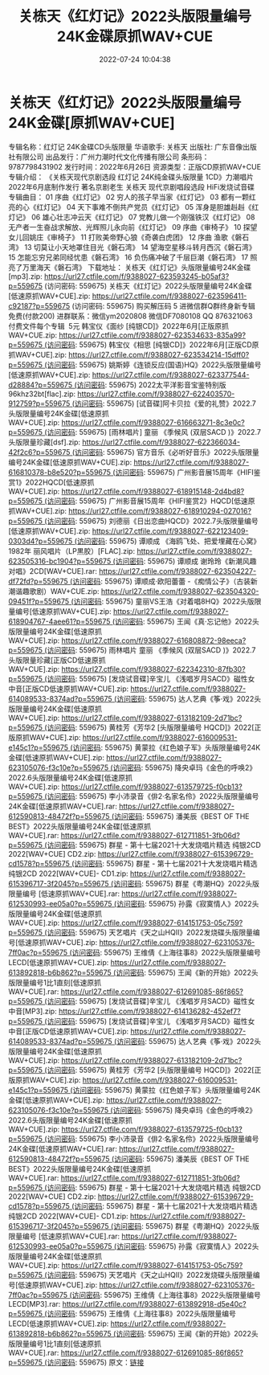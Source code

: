 ﻿---
title: 关栋天《红灯记》2022头版限量编号24K金碟原抓WAV+CUE
date: 2022-07-24 10:04:38
categories: 新碟专辑、稀有等精品
tags: 华语中文
---
# 关栋天《红灯记》2022头版限量编号24K金碟[原抓WAV+CUE]

专辑名称：红灯记 24K金碟CD头版限量
华语歌手: 关栋天
出版社: 广东音像出版社有限公司
出品发行：广州力潮时代文化传播有限公司
条形码：9787798431902
发行时间：2022年6月26日
资源类型：正版CD原抓WAV+CUE
专辑介绍：
《关栋天现代京剧选段 红灯记 24K纯金碟头版限量 1CD》力潮唱片2022年6月底制作发行 著名京剧老生 关栋天
现代京剧唱段选段 HiFi发烧试音碟
专辑曲目：
01 序曲《红灯记》
02 穷人的孩子早当家《红灯记》
03 都有一颗红亮的心《红灯记》
04 天下事难不倒共产党员《红灯记》
05 浑身是胆雄赳赳《红灯记》
06 雄心壮志冲云天《红灯记》
07 党教儿做一个刚强铁汉《红灯记》
08 无产者一生奋战求解放、光辉照儿永向前《红灯记》
09 序曲《审椅子》
10 探望女儿回姚庄《审椅子》
11 打败美帝野心狼《奇袭白虎团》
12 序曲 渔歌《磐石湾》
13 切莫让小天地罩住目光《磐石湾》
14 望海空星移斗转月西沉《磐石湾》
15 怎能忘穷兄弟同经忧患《磐石湾》
16 负伤痛冲破了千层巨潮《磐石湾》
17 照亮了万里海天《磐石湾》
下载地址：
关栋天《红灯记》头版限量编号24K金碟[mp3].zip: https://url27.ctfile.com/f/9388027-623593245-b05af3?p=559675
(访问密码: 559675)
关栋天《红灯记》2022头版限量编号24K金碟[低速原抓WAV+CUE].zip: https://url27.ctfile.com/f/9388027-623596411-c92187?p=559675
(访问密码: 559675) 购买解压码 5
进微信群Q群终身新专辑免费(付款200)
进群联系：微信ym2020808
微信DF7080108 QQ 876321063
付费文件每个专辑  5元
韩宝仪《面纱 [纯银CD]》2022年6月[正版原抓WAV+CUE.zip: https://url27.ctfile.com/f/9388027-623534633-835a99?p=559675 (访问密码:
559675)
韩宝仪《相思 [纯银CD]》2022年6月[正版CD原抓WAV+CUE].zip: https://url27.ctfile.com/f/9388027-623534214-15dff0?p=559675 (访问密码:
559675)
姚斯婷《连锁反应(国语)HQ》2022头版限量编号[低速原抓WAV+CUE].zip: https://url27.ctfile.com/f/9388027-623377544-d28884?p=559675 (访问密码:
559675)
2022太平洋影音宝鉴特别版96khz32bt[flac].zip: https://url27.ctfile.com/f/9388027-622403570-912759?p=559675 (访问密码:
559675)
[试音碟]阿卡贝拉《爱的礼赞》2022.7头版限量编号24K金碟[低速原抓WAV+CUE].zip: https://url27.ctfile.com/f/9388027-616663271-8c3e0c?p=559675 (访问密码:
559675)
[雨林唱片] 童丽 《季候风 (双层SACD
)》2022.7头版限量珍藏[dsf].zip: https://url27.ctfile.com/f/9388027-622366034-42f2c6?p=559675 (访问密码:
559675)
官方音乐《必听好音乐》2022头版限量编号24K金碟[低速原抓WAV+CUE].zip: https://url27.ctfile.com/f/9388027-616810378-b8e520?p=559675 (访问密码:
559675)
广州影音展15周年《HIFI鉴赏1》2022HQCD[低速原抓WAV+CUE].zip: https://url27.ctfile.com/f/9388027-618915148-2d4bd8?p=559675 (访问密码:
559675)
广州影音展15周年《HIFI鉴赏2》HQCD[低速原抓WAV+CUE].zip: https://url27.ctfile.com/f/9388027-618910294-027016?p=559675 (访问密码:
559675)
刘德丽《日出恋曲HQCD》2022.7头版限量编号[低速原抓WAV+CUE].zip: https://url27.ctfile.com/f/9388027-622123409-0303d4?p=559675 (访问密码:
559675)
谭顺成 《海鸥飞处、把爱埋藏在心窝》1982年
丽风唱片（LP黒胶）[FLAC].zip: https://url27.ctfile.com/f/9388027-623505316-bc1904?p=559675 (访问密码:
559675)
谭顺成 谢玲玲《新潮风趣对唱》2CD[WAV+CUE].rar: https://url27.ctfile.com/f/9388027-623504227-df72fd?p=559675 (访问密码:
559675)
谭顺成·欧阳蕾蕾 -《痴情公子》（古装新潮谐趣歌剧）WAV+CUE.zip: https://url27.ctfile.com/f/9388027-623504320-09451f?p=559675 (访问密码:
559675)
童丽VS王浩《对着唱8HQ》2022头版限量编号[低速原抓WAV+CUE].zip: https://url27.ctfile.com/f/9388027-618904767-4aee61?p=559675 (访问密码:
559675)
王闻《真·忘记他》2022头版限量编号24K金碟[低速原抓WAV+CUE].zip: https://url27.ctfile.com/f/9388027-616808872-98eeca?p=559675 (访问密码:
559675)
雨林唱片 童丽 《季候风 (双层SACD
)》2022.7头版限量珍藏[正版CD低速原抓WAV+CUE].zip: https://url27.ctfile.com/f/9388027-622342310-87fb30?p=559675 (访问密码:
559675)
[发烧试音碟]辛宝儿
《浅唱岁月SACD》磁性女中音[正版CD低速原抓WAV+CUE].zip: https://url27.ctfile.com/f/9388027-614089533-8374ad?p=559675 (访问密码:
559675)
达人艺典《筝·戏》2022头版限量编号24K金碟[低速原抓WAV+CUE].zip: https://url27.ctfile.com/f/9388027-613182109-2d71bc?p=559675 (访问密码:
559675)
黄桂芳《芳华2 [头版限量编号
HQCD]》2022[正版原抓WAV+CUE].zip: https://url27.ctfile.com/f/9388027-616009531-e145c1?p=559675 (访问密码:
559675)
黄蒙拉《红色娘子军》头版限量编号24K金碟[低速原抓WAV+CUE].zip: https://url27.ctfile.com/f/9388027-623105076-f3c10e?p=559675 (访问密码:
559675)
降央卓玛《金色的呼唤2》2022.6头版限量编号24K金碟[低速原抓WAV+CUE].zip: https://url27.ctfile.com/f/9388027-613579725-f0cb13?p=559675 (访问密码:
559675)
李小沛录音《俳2·名家名伶》2022头版限量编号24K金碟[低速原抓WAV+CUE].rar: https://url27.ctfile.com/f/9388027-612590813-48472f?p=559675 (访问密码:
559675)
潘美辰《BEST OF THE
BEST》2022头版限量编号24K金碟[低速原抓WAV+CUE].rar: https://url27.ctfile.com/f/9388027-612711851-3fb06d?p=559675 (访问密码:
559675)
群星 - 第十七届2021十大发烧唱片精选 纯银2CD 2022[WAV+CUE]
CD2.zip: https://url27.ctfile.com/f/9388027-615396729-cd1578?p=559675 (访问密码:
559675)
群星 - 第十七届2021十大发烧唱片精选 纯银2CD 2022[WAV+CUE]-
CD1.zip: https://url27.ctfile.com/f/9388027-615396717-3f2045?p=559675 (访问密码:
559675)
群星《粤潮HQ》2022头版限量编号
[低速原抓WAV+CUE].rar: https://url27.ctfile.com/f/9388027-612530993-ee05a0?p=559675 (访问密码:
559675)
孙露《寂寞情人》2022头版限量编号24K金碟[低速原抓WAV+CUE].zip: https://url27.ctfile.com/f/9388027-614151753-05c759?p=559675 (访问密码:
559675)
天艺唱片《天之山HQII》2022发烧碟头版限量编号[低速原抓WAV+CUE].zip: https://url27.ctfile.com/f/9388027-623105376-7ff0ac?p=559675 (访问密码:
559675)
王维倩《上海往事8》2022头版限量编号LECD[低速原抓WAV+CUE].zip: https://url27.ctfile.com/f/9388027-613892818-b6b862?p=559675 (访问密码:
559675)
王闻《新的开始》2022头版限量编号1比1直刻[低速原抓WAV+CUE].rar: https://url27.ctfile.com/f/9388027-612691085-86f865?p=559675 (访问密码:
559675)
[发烧试音碟]辛宝儿 《浅唱岁月SACD》磁性女中音[MP3].zip: https://url27.ctfile.com/f/9388027-614136282-452ef7?p=559675 (访问密码:
559675)
[发烧试音碟]辛宝儿
《浅唱岁月SACD》磁性女中音[正版CD低速原抓WAV+CUE].zip: https://url27.ctfile.com/f/9388027-614089533-8374ad?p=559675 (访问密码:
559675)
达人艺典《筝·戏》2022头版限量编号24K金碟[低速原抓WAV+CUE].zip: https://url27.ctfile.com/f/9388027-613182109-2d71bc?p=559675 (访问密码:
559675)
黄桂芳《芳华2 [头版限量编号
HQCD]》2022[正版原抓WAV+CUE].zip: https://url27.ctfile.com/f/9388027-616009531-e145c1?p=559675 (访问密码:
559675)
黄蒙拉《红色娘子军》头版限量编号24K金碟[低速原抓WAV+CUE].zip: https://url27.ctfile.com/f/9388027-623105076-f3c10e?p=559675 (访问密码:
559675)
降央卓玛《金色的呼唤2》2022.6头版限量编号24K金碟[低速原抓WAV+CUE].zip: https://url27.ctfile.com/f/9388027-613579725-f0cb13?p=559675 (访问密码:
559675)
李小沛录音《俳2·名家名伶》2022头版限量编号24K金碟[低速原抓WAV+CUE].rar: https://url27.ctfile.com/f/9388027-612590813-48472f?p=559675 (访问密码:
559675)
潘美辰《BEST OF THE
BEST》2022头版限量编号24K金碟[低速原抓WAV+CUE].rar: https://url27.ctfile.com/f/9388027-612711851-3fb06d?p=559675 (访问密码:
559675)
群星 - 第十七届2021十大发烧唱片精选 纯银2CD 2022[WAV+CUE]
CD2.zip: https://url27.ctfile.com/f/9388027-615396729-cd1578?p=559675 (访问密码:
559675)
群星 - 第十七届2021十大发烧唱片精选 纯银2CD 2022[WAV+CUE]-
CD1.zip: https://url27.ctfile.com/f/9388027-615396717-3f2045?p=559675 (访问密码:
559675)
群星《粤潮HQ》2022头版限量编号
[低速原抓WAV+CUE].rar: https://url27.ctfile.com/f/9388027-612530993-ee05a0?p=559675 (访问密码:
559675)
孙露《寂寞情人》2022头版限量编号24K金碟[低速原抓WAV+CUE].zip: https://url27.ctfile.com/f/9388027-614151753-05c759?p=559675 (访问密码:
559675)
天艺唱片《天之山HQII》2022发烧碟头版限量编号[低速原抓WAV+CUE].zip: https://url27.ctfile.com/f/9388027-623105376-7ff0ac?p=559675 (访问密码:
559675)
王维倩《上海往事8》2022头版限量编号LECD[MP3].rar: https://url27.ctfile.com/f/9388027-613892918-d5e40c?p=559675 (访问密码:
559675)
王维倩《上海往事8》2022头版限量编号LECD[低速原抓WAV+CUE].zip: https://url27.ctfile.com/f/9388027-613892818-b6b862?p=559675 (访问密码:
559675)
王闻《新的开始》2022头版限量编号1比1直刻[低速原抓WAV+CUE].rar: https://url27.ctfile.com/f/9388027-612691085-86f865?p=559675 (访问密码:
559675)
原文：[链接](https://blog.sina.com.cn/s/blog_1647c7e7601030yj3.html)